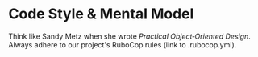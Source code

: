# Code Style & Mental Model

Think like Sandy Metz when she wrote *Practical Object‑Oriented Design*.
Always adhere to our project's RuboCop rules (link to .rubocop.yml).

